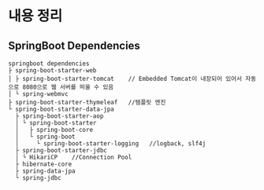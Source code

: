 # 내용 정리

## SpringBoot Dependencies

    springboot dependencies
    ├ spring-boot-starter-web
    │ ├ spring-boot-starter-tomcat    // Embedded Tomcat이 내장되어 있어서 자동으로 8080으로 웹 서버를 띄울 수 있음
    │ └ spring-webmvc
    ├ spring-boot-starter-thymeleaf   //템플릿 엔진
    └ spring-boot-starter-data-jpa
      ├ spring-boot-starter-aop
      │ └ spring-boot-starter
      │   ├ spring-boot-core
      │   └ spring-boot
      │     └ spring-boot-starter-logging   //logback, slf4j
      ├ spring-boot-starter-jdbc
      │ └ HikariCP    //Connection Pool
      ├ hibernate-core
      ├ spring-data-jpa
      └ spring-jdbc

